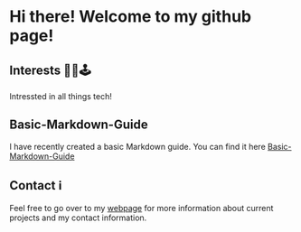 # Hi there! Welcome to my github page!

## Interests 👨‍💻🕹
Intressted in all things tech! 

## Basic-Markdown-Guide
I have recently created a basic Markdown guide. You can find it here [Basic-Markdown-Guide](https://github.com/JKlingstrom/Basic-Markdown-Guide)

## Contact ℹ
Feel free to go over to my [webpage](https://jklingstrom.github.io/) for more information about current projects and my contact information.

